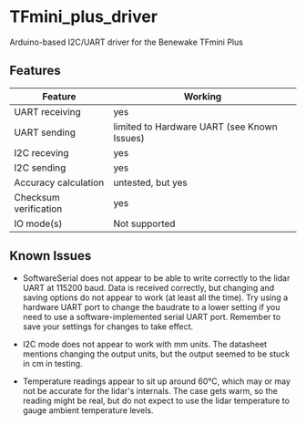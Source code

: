 # TFmini_plus_driver

Arduino-based I2C/UART driver for the Benewake TFmini Plus

## Features

| Feature               | Working                                     |
| --------------------- | ------------------------------------------- |
| UART receiving        | yes                                         |
| UART sending          | limited to Hardware UART (see Known Issues) |
| I2C receving          | yes                                         |
| I2C sending           | yes                                         |
| Accuracy calculation  | untested, but yes                           |
| Checksum verification | yes                                         |
| IO mode(s)            | Not supported                               |

## Known Issues

-   SoftwareSerial does not appear to be able to write correctly to the lidar UART at 115200 baud. Data is received correctly, but changing and saving options do not appear to work (at least all the time). Try using a hardware UART port to change the baudrate to a lower setting if you need to use a software-implemented serial UART port. Remember to save your settings for changes to take effect.

-   I2C mode does not appear to work with mm units. The datasheet mentions changing the output units, but the output seemed to be stuck in cm in testing.

-   Temperature readings appear to sit up around 60°C, which may or may not be accurate for the lidar's internals. The case gets warm, so the reading might be real, but do not expect to use the lidar temperature to gauge ambient temperature levels.
